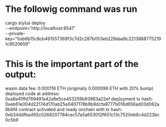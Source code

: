 
# The followig command was run

cargo stylus deploy \
  --endpoint='http://localhost:8547' \
  --private-key="0xb6b15c8cb491557369f3c7d2c287b053eb229daa9c22138887752191c9520659"

# This is the important part of the output:

wasm data fee: 0.000116 ETH (originally 0.000096 ETH with 20% bump)
deployed code at address: 0xa6e41ffd769491a42a6e5ce453259b93983a22ef
deployment tx hash: 0xeb61e004d22174d170ab25e0407178b9b9dcfa9777b018d656ad03d062a8b8f4
contract activated and ready onchain with tx hash: 0xb34ddfba492c0268207784cec57a5a653012f651c13c7520eb6c4d223bc0c5b9